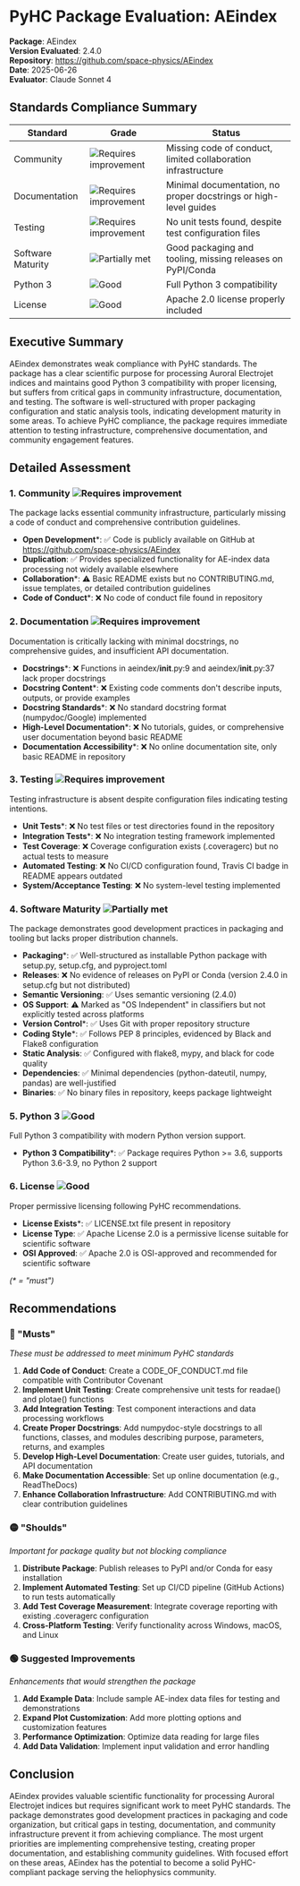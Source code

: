 # PyHC Package Evaluation: AEindex

**Package**: AEindex  
**Version Evaluated**: 2.4.0  
**Repository**: https://github.com/space-physics/AEindex  
**Date**: 2025-06-26  
**Evaluator**: Claude Sonnet 4  

## Standards Compliance Summary

| Standard | Grade | Status |
|----------|-------|--------|
| Community | ![Requires improvement](https://img.shields.io/badge/Requires%20improvement-red.svg) | Missing code of conduct, limited collaboration infrastructure |
| Documentation | ![Requires improvement](https://img.shields.io/badge/Requires%20improvement-red.svg) | Minimal documentation, no proper docstrings or high-level guides |
| Testing | ![Requires improvement](https://img.shields.io/badge/Requires%20improvement-red.svg) | No unit tests found, despite test configuration files |
| Software Maturity | ![Partially met](https://img.shields.io/badge/Partially%20met-orange.svg) | Good packaging and tooling, missing releases on PyPI/Conda |
| Python 3 | ![Good](https://img.shields.io/badge/Good-brightgreen.svg) | Full Python 3 compatibility |
| License | ![Good](https://img.shields.io/badge/Good-brightgreen.svg) | Apache 2.0 license properly included |

## Executive Summary

AEindex demonstrates weak compliance with PyHC standards. The package has a clear scientific purpose for processing Auroral Electrojet indices and maintains good Python 3 compatibility with proper licensing, but suffers from critical gaps in community infrastructure, documentation, and testing. The software is well-structured with proper packaging configuration and static analysis tools, indicating development maturity in some areas. To achieve PyHC compliance, the package requires immediate attention to testing infrastructure, comprehensive documentation, and community engagement features.

## Detailed Assessment

### 1. Community ![Requires improvement](https://img.shields.io/badge/Requires%20improvement-red.svg)

The package lacks essential community infrastructure, particularly missing a code of conduct and comprehensive contribution guidelines.

- **Open Development**\*: ✅ Code is publicly available on GitHub at https://github.com/space-physics/AEindex
- **Duplication**: ✅ Provides specialized functionality for AE-index data processing not widely available elsewhere
- **Collaboration**\*: ⚠️ Basic README exists but no CONTRIBUTING.md, issue templates, or detailed contribution guidelines
- **Code of Conduct**\*: ❌ No code of conduct file found in repository

### 2. Documentation ![Requires improvement](https://img.shields.io/badge/Requires%20improvement-red.svg)

Documentation is critically lacking with minimal docstrings, no comprehensive guides, and insufficient API documentation.

- **Docstrings**\*: ❌ Functions in aeindex/__init__.py:9 and aeindex/__init__.py:37 lack proper docstrings
- **Docstring Content**\*: ❌ Existing code comments don't describe inputs, outputs, or provide examples
- **Docstring Standards**\*: ❌ No standard docstring format (numpydoc/Google) implemented
- **High-Level Documentation**\*: ❌ No tutorials, guides, or comprehensive user documentation beyond basic README
- **Documentation Accessibility**\*: ❌ No online documentation site, only basic README in repository

### 3. Testing ![Requires improvement](https://img.shields.io/badge/Requires%20improvement-red.svg)

Testing infrastructure is absent despite configuration files indicating testing intentions.

- **Unit Tests**\*: ❌ No test files or test directories found in the repository
- **Integration Tests**\*: ❌ No integration testing framework implemented
- **Test Coverage**: ❌ Coverage configuration exists (.coveragerc) but no actual tests to measure
- **Automated Testing**: ❌ No CI/CD configuration found, Travis CI badge in README appears outdated
- **System/Acceptance Testing**: ❌ No system-level testing implemented

### 4. Software Maturity ![Partially met](https://img.shields.io/badge/Partially%20met-orange.svg)

The package demonstrates good development practices in packaging and tooling but lacks proper distribution channels.

- **Packaging**\*: ✅ Well-structured as installable Python package with setup.py, setup.cfg, and pyproject.toml
- **Releases**: ❌ No evidence of releases on PyPI or Conda (version 2.4.0 in setup.cfg but not distributed)
- **Semantic Versioning**: ✅ Uses semantic versioning (2.4.0)
- **OS Support**: ⚠️ Marked as "OS Independent" in classifiers but not explicitly tested across platforms
- **Version Control**\*: ✅ Uses Git with proper repository structure
- **Coding Style**\*: ✅ Follows PEP 8 principles, evidenced by Black and Flake8 configuration
- **Static Analysis**: ✅ Configured with flake8, mypy, and black for code quality
- **Dependencies**: ✅ Minimal dependencies (python-dateutil, numpy, pandas) are well-justified
- **Binaries**: ✅ No binary files in repository, keeps package lightweight

### 5. Python 3 ![Good](https://img.shields.io/badge/Good-brightgreen.svg)

Full Python 3 compatibility with modern Python version support.

- **Python 3 Compatibility**\*: ✅ Package requires Python >= 3.6, supports Python 3.6-3.9, no Python 2 support

### 6. License ![Good](https://img.shields.io/badge/Good-brightgreen.svg)

Proper permissive licensing following PyHC recommendations.

- **License Exists**\*: ✅ LICENSE.txt file present in repository
- **License Type**: ✅ Apache License 2.0 is a permissive license suitable for scientific software
- **OSI Approved**: ✅ Apache 2.0 is OSI-approved and recommended for scientific software

*(\* = "must")*

## Recommendations

### 🔴 "Musts"
*These must be addressed to meet minimum PyHC standards*

1. **Add Code of Conduct**: Create a CODE_OF_CONDUCT.md file compatible with Contributor Covenant
2. **Implement Unit Testing**: Create comprehensive unit tests for readae() and plotae() functions
3. **Add Integration Testing**: Test component interactions and data processing workflows
4. **Create Proper Docstrings**: Add numpydoc-style docstrings to all functions, classes, and modules describing purpose, parameters, returns, and examples
5. **Develop High-Level Documentation**: Create user guides, tutorials, and API documentation
6. **Make Documentation Accessible**: Set up online documentation (e.g., ReadTheDocs)
7. **Enhance Collaboration Infrastructure**: Add CONTRIBUTING.md with clear contribution guidelines

### 🟡 "Shoulds"
*Important for package quality but not blocking compliance*

1. **Distribute Package**: Publish releases to PyPI and/or Conda for easy installation
2. **Implement Automated Testing**: Set up CI/CD pipeline (GitHub Actions) to run tests automatically
3. **Add Test Coverage Measurement**: Integrate coverage reporting with existing .coveragerc configuration
4. **Cross-Platform Testing**: Verify functionality across Windows, macOS, and Linux

### 🟢 Suggested Improvements
*Enhancements that would strengthen the package*

1. **Add Example Data**: Include sample AE-index data files for testing and demonstrations
2. **Expand Plot Customization**: Add more plotting options and customization features
3. **Performance Optimization**: Optimize data reading for large files
4. **Add Data Validation**: Implement input validation and error handling

## Conclusion

AEindex provides valuable scientific functionality for processing Auroral Electrojet indices but requires significant work to meet PyHC standards. The package demonstrates good development practices in packaging and code organization, but critical gaps in testing, documentation, and community infrastructure prevent it from achieving compliance. The most urgent priorities are implementing comprehensive testing, creating proper documentation, and establishing community guidelines. With focused effort on these areas, AEindex has the potential to become a solid PyHC-compliant package serving the heliophysics community.